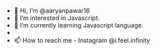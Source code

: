 - 👋 Hi, I’m @aaryanpawar16
- 👀 I’m interested in Javascript.
- 🌱 I’m currently learning Javascript language.
-
- 📫 How to reach me - Instagram @i.feel.infinity

<!---
aaryanpawar16/aaryanpawar16 is a ✨ special ✨ repository because its `README.md` (this file) appears on your GitHub profile.
You can click the Preview link to take a look at your changes.
--->
